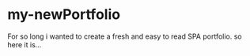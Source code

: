 # my-newPortfolio
For so long i wanted to create a fresh and easy to read SPA portfolio. so here it is...
